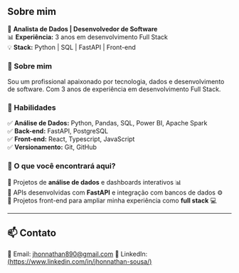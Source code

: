 ## Sobre mim  
🎯 **Analista de Dados | Desenvolvedor de Software**  
📊 **Experiência:** 3 anos em desenvolvimento Full Stack    
💡 **Stack:** Python | SQL | FastAPI | Front-end  

### 🚀 Sobre mim  
Sou um profissional apaixonado por tecnologia, dados e desenvolvimento de software. Com 3 anos de experiência em desenvolvimento Full Stack.  

### 🔧 Habilidades  
✅ **Análise de Dados:** Python, Pandas, SQL, Power BI, Apache Spark  
✅ **Back-end:** FastAPI, PostgreSQL  
✅ **Front-end:** React, Typescript, JavaScript  
✅ **Versionamento:** Git, GitHub  

### 🌟 O que você encontrará aqui?  
📌 Projetos de **análise de dados** e dashboards interativos 📊  
📌 APIs desenvolvidas com **FastAPI** e integração com bancos de dados ⚙️  
📌 Projetos front-end para ampliar minha experiência como **full stack** 💻  

---

## 📫 Contato  
📧 Email: jhonnathan890@gmail.com 
💼 LinkedIn: [(https://www.linkedin.com/in/jhonnathan-sousa/)](https://www.linkedin.com/in/jhonnathan-sousa)  

